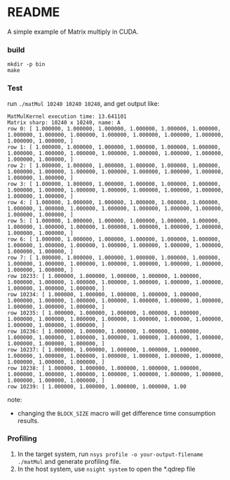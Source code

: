 # README

A simple example of Matrix multiply in CUDA.

### build 

```
mkdir -p bin
make

```

### Test


run `./matMul 10240 10240 10240`, and get output like:

```
MatMulKernel execution time: 13.641101
Matrix sharp: 10240 x 10240, name: A
row 0: [ 1.000000, 1.000000, 1.000000, 1.000000, 1.000000, 1.000000, 1.000000, 1.000000, 1.000000, 1.000000, 1.000000, 1.000000, 1.000000, 1.000000, 1.000000, ]
row 1: [ 1.000000, 1.000000, 1.000000, 1.000000, 1.000000, 1.000000, 1.000000, 1.000000, 1.000000, 1.000000, 1.000000, 1.000000, 1.000000, 1.000000, 1.000000, ]
row 2: [ 1.000000, 1.000000, 1.000000, 1.000000, 1.000000, 1.000000, 1.000000, 1.000000, 1.000000, 1.000000, 1.000000, 1.000000, 1.000000, 1.000000, 1.000000, ]
row 3: [ 1.000000, 1.000000, 1.000000, 1.000000, 1.000000, 1.000000, 1.000000, 1.000000, 1.000000, 1.000000, 1.000000, 1.000000, 1.000000, 1.000000, 1.000000, ]
row 4: [ 1.000000, 1.000000, 1.000000, 1.000000, 1.000000, 1.000000, 1.000000, 1.000000, 1.000000, 1.000000, 1.000000, 1.000000, 1.000000, 1.000000, 1.000000, ]
row 5: [ 1.000000, 1.000000, 1.000000, 1.000000, 1.000000, 1.000000, 1.000000, 1.000000, 1.000000, 1.000000, 1.000000, 1.000000, 1.000000, 1.000000, 1.000000, ]
row 6: [ 1.000000, 1.000000, 1.000000, 1.000000, 1.000000, 1.000000, 1.000000, 1.000000, 1.000000, 1.000000, 1.000000, 1.000000, 1.000000, 1.000000, 1.000000, ]
row 7: [ 1.000000, 1.000000, 1.000000, 1.000000, 1.000000, 1.000000, 1.000000, 1.000000, 1.000000, 1.000000, 1.000000, 1.000000, 1.000000, 1.000000, 1.000000, ]
row 10233: [ 1.000000, 1.000000, 1.000000, 1.000000, 1.000000, 1.000000, 1.000000, 1.000000, 1.000000, 1.000000, 1.000000, 1.000000, 1.000000, 1.000000, 1.000000, ]
row 10234: [ 1.000000, 1.000000, 1.000000, 1.000000, 1.000000, 1.000000, 1.000000, 1.000000, 1.000000, 1.000000, 1.000000, 1.000000, 1.000000, 1.000000, 1.000000, ]
row 10235: [ 1.000000, 1.000000, 1.000000, 1.000000, 1.000000, 1.000000, 1.000000, 1.000000, 1.000000, 1.000000, 1.000000, 1.000000, 1.000000, 1.000000, 1.000000, ]
row 10236: [ 1.000000, 1.000000, 1.000000, 1.000000, 1.000000, 1.000000, 1.000000, 1.000000, 1.000000, 1.000000, 1.000000, 1.000000, 1.000000, 1.000000, 1.000000, ]
row 10237: [ 1.000000, 1.000000, 1.000000, 1.000000, 1.000000, 1.000000, 1.000000, 1.000000, 1.000000, 1.000000, 1.000000, 1.000000, 1.000000, 1.000000, 1.000000, ]
row 10238: [ 1.000000, 1.000000, 1.000000, 1.000000, 1.000000, 1.000000, 1.000000, 1.000000, 1.000000, 1.000000, 1.000000, 1.000000, 1.000000, 1.000000, 1.000000, ]
row 10239: [ 1.000000, 1.000000, 1.000000, 1.000000, 1.00
```

note: 

- changing the `BLOCK_SIZE` macro will get difference time consumption results.


### Profiling


1. In the target system, run `nsys profile -o your-output-filename ./matMul` and generate profiling file.
2. In the host system, use `nsight system` to open the *.qdrep file



